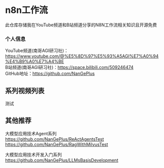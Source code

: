 # n8n工作流

此仓库存储我在YouTube频道和B站频道分享的N8N工作流相关知识且开源免费                        

### 个人信息

YouTube频道(南哥AGI研习社)：https://www.youtube.com/@%E5%8D%97%E5%93%A5AGI%E7%A0%94%E4%B9%A0%E7%A4%BE                   
B站频道(南哥AGI研习社)：https://space.bilibili.com/509246474                   
GitHub地址：https://github.com/NanGePlus            

## 系列视频列表

测试

## 其他推荐

大模型应用技术Agent系列                 
https://github.com/NanGePlus/ReActAgentsTest                              
https://github.com/NanGePlus/RagWithMilvusTest                                           

大模型应用技术开发入门系列            
https://github.com/NanGePlus/LLMsBasisDevelopment                        
